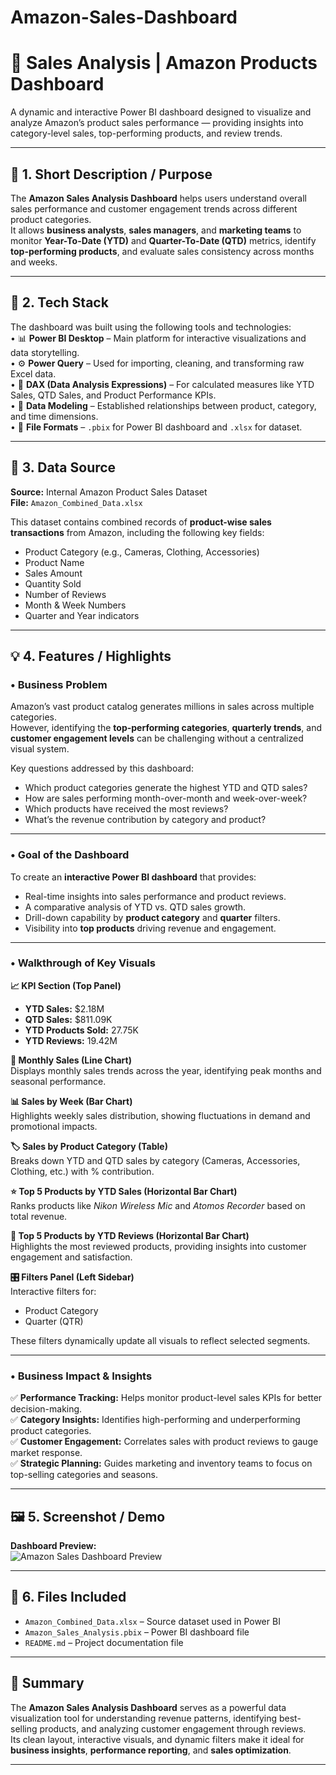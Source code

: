 # Amazon-Sales-Dashboard
# 🛒 Sales Analysis | Amazon Products Dashboard

A dynamic and interactive Power BI dashboard designed to visualize and analyze Amazon’s product sales performance — providing insights into category-level sales, top-performing products, and review trends.

---

## 🎯 1. Short Description / Purpose
The **Amazon Sales Analysis Dashboard** helps users understand overall sales performance and customer engagement trends across different product categories.  
It allows **business analysts**, **sales managers**, and **marketing teams** to monitor **Year-To-Date (YTD)** and **Quarter-To-Date (QTD)** metrics, identify **top-performing products**, and evaluate sales consistency across months and weeks.

---

## 🧰 2. Tech Stack
The dashboard was built using the following tools and technologies:  
• 📊 **Power BI Desktop** – Main platform for interactive visualizations and data storytelling.  
• ⚙️ **Power Query** – Used for importing, cleaning, and transforming raw Excel data.  
• 🧮 **DAX (Data Analysis Expressions)** – For calculated measures like YTD Sales, QTD Sales, and Product Performance KPIs.  
• 🧠 **Data Modeling** – Established relationships between product, category, and time dimensions.  
• 💾 **File Formats** – `.pbix` for Power BI dashboard and `.xlsx` for dataset.  

---

## 📂 3. Data Source
**Source:** Internal Amazon Product Sales Dataset  
**File:** `Amazon_Combined_Data.xlsx`  

This dataset contains combined records of **product-wise sales transactions** from Amazon, including the following key fields:  
- Product Category (e.g., Cameras, Clothing, Accessories)  
- Product Name  
- Sales Amount  
- Quantity Sold  
- Number of Reviews  
- Month & Week Numbers  
- Quarter and Year indicators  

---

## 💡 4. Features / Highlights

### • Business Problem
Amazon’s vast product catalog generates millions in sales across multiple categories.  
However, identifying the **top-performing categories**, **quarterly trends**, and **customer engagement levels** can be challenging without a centralized visual system.  

Key questions addressed by this dashboard:  
- Which product categories generate the highest YTD and QTD sales?  
- How are sales performing month-over-month and week-over-week?  
- Which products have received the most reviews?  
- What’s the revenue contribution by category and product?  

---

### • Goal of the Dashboard
To create an **interactive Power BI dashboard** that provides:  
- Real-time insights into sales performance and product reviews.  
- A comparative analysis of YTD vs. QTD sales growth.  
- Drill-down capability by **product category** and **quarter** filters.  
- Visibility into **top products** driving revenue and engagement.  

---

### • Walkthrough of Key Visuals

**📈 KPI Section (Top Panel)**  
- **YTD Sales:** \$2.18M  
- **QTD Sales:** \$811.09K  
- **YTD Products Sold:** 27.75K  
- **YTD Reviews:** 19.42M  

**📆 Monthly Sales (Line Chart)**  
Displays monthly sales trends across the year, identifying peak months and seasonal performance.  

**📊 Sales by Week (Bar Chart)**  
Highlights weekly sales distribution, showing fluctuations in demand and promotional impacts.  

**🏷️ Sales by Product Category (Table)**  
Breaks down YTD and QTD sales by category (Cameras, Accessories, Clothing, etc.) with % contribution.  

**⭐ Top 5 Products by YTD Sales (Horizontal Bar Chart)**  
Ranks products like *Nikon Wireless Mic* and *Atomos Recorder* based on total revenue.  

**💬 Top 5 Products by YTD Reviews (Horizontal Bar Chart)**  
Highlights the most reviewed products, providing insights into customer engagement and satisfaction.  

**🎛️ Filters Panel (Left Sidebar)**  
Interactive filters for:  
- Product Category  
- Quarter (QTR)  

These filters dynamically update all visuals to reflect selected segments.  

---

### • Business Impact & Insights
✅ **Performance Tracking:** Helps monitor product-level sales KPIs for better decision-making.  
✅ **Category Insights:** Identifies high-performing and underperforming product categories.  
✅ **Customer Engagement:** Correlates sales with product reviews to gauge market response.  
✅ **Strategic Planning:** Guides marketing and inventory teams to focus on top-selling categories and seasons.  

---

## 🖼️ 5. Screenshot / Demo
**Dashboard Preview:**  
![Amazon Sales Dashboard Preview](https://github.com/your-username/your-repo-name/blob/main/Screenshot%202025-10-08%20181741.png)

---

## 📁 6. Files Included
- `Amazon_Combined_Data.xlsx` – Source dataset used in Power BI  
- `Amazon_Sales_Analysis.pbix` – Power BI dashboard file  
- `README.md` – Project documentation file  

---

## 🏁 Summary
The **Amazon Sales Analysis Dashboard** serves as a powerful data visualization tool for understanding revenue patterns, identifying best-selling products, and analyzing customer engagement through reviews.  
Its clean layout, interactive visuals, and dynamic filters make it ideal for **business insights**, **performance reporting**, and **sales optimization**.

---
